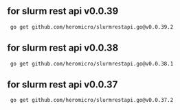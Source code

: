 ## for slurm rest api v0.0.39

```shell
 go get github.com/heromicro/slurmrestapi.go@v0.0.39.2
```

## for slurm rest api v0.0.38

```shell
 go get github.com/heromicro/slurmrestapi.go@v0.0.38.1
```

## for slurm rest api v0.0.37

```shell
 go get github.com/heromicro/slurmrestapi.go@v0.0.37.2
```
